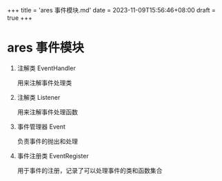 +++
title = 'ares 事件模块.md'
date = 2023-11-09T15:56:46+08:00
draft = true
+++

# ares 事件模块

1. 注解类 EventHandler

   用来注解事件处理类

2. 注解类 Listener

   用来注解事件处理函数

3. 事件管理器 Event

   负责事件的抛出和处理

4. 事件注册类 EventRegister

   用于事件的注册，记录了可以处理事件的类和函数集合

   